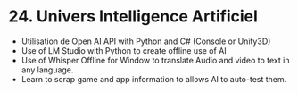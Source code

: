 # 24. Univers Intelligence Artificiel

- Utilisation de Open AI API with Python and C# (Console or Unity3D)
- Use of LM Studio with Python to create offline use of AI
- Use of Whisper Offline for Window to translate Audio and video to text in any language.
- Learn to scrap game and app information to allows AI to auto-test them.
